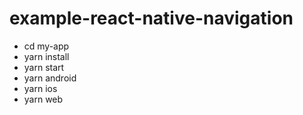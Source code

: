 # example-react-native-navigation

- cd my-app
- yarn install
- yarn start
- yarn android
- yarn ios
- yarn web
